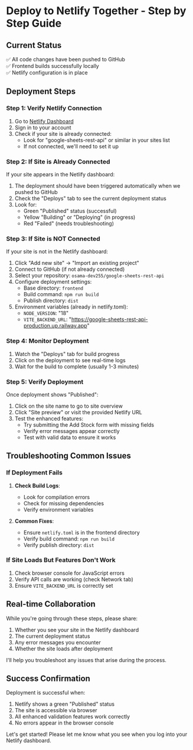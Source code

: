 # Deploy to Netlify Together - Step by Step Guide

## Current Status
✅ All code changes have been pushed to GitHub  
✅ Frontend builds successfully locally  
✅ Netlify configuration is in place  

## Deployment Steps

### Step 1: Verify Netlify Connection
1. Go to [Netlify Dashboard](https://app.netlify.com/)
2. Sign in to your account
3. Check if your site is already connected:
   - Look for "google-sheets-rest-api" or similar in your sites list
   - If not connected, we'll need to set it up

### Step 2: If Site is Already Connected
If your site appears in the Netlify dashboard:
1. The deployment should have been triggered automatically when we pushed to GitHub
2. Check the "Deploys" tab to see the current deployment status
3. Look for:
   - Green "Published" status (successful)
   - Yellow "Building" or "Deploying" (in progress)
   - Red "Failed" (needs troubleshooting)

### Step 3: If Site is NOT Connected
If your site is not in the Netlify dashboard:
1. Click "Add new site" → "Import an existing project"
2. Connect to GitHub (if not already connected)
3. Select your repository: `osama-dev255/google-sheets-rest-api`
4. Configure deployment settings:
   - Base directory: `frontend`
   - Build command: `npm run build`
   - Publish directory: `dist`
5. Environment variables (already in netlify.toml):
   - `NODE_VERSION`: "18"
   - `VITE_BACKEND_URL`: "https://google-sheets-rest-api-production.up.railway.app"

### Step 4: Monitor Deployment
1. Watch the "Deploys" tab for build progress
2. Click on the deployment to see real-time logs
3. Wait for the build to complete (usually 1-3 minutes)

### Step 5: Verify Deployment
Once deployment shows "Published":
1. Click on the site name to go to site overview
2. Click "Site preview" or visit the provided Netlify URL
3. Test the enhanced features:
   - Try submitting the Add Stock form with missing fields
   - Verify error messages appear correctly
   - Test with valid data to ensure it works

## Troubleshooting Common Issues

### If Deployment Fails
1. **Check Build Logs**:
   - Look for compilation errors
   - Check for missing dependencies
   - Verify environment variables

2. **Common Fixes**:
   - Ensure `netlify.toml` is in the frontend directory
   - Verify build command: `npm run build`
   - Verify publish directory: `dist`

### If Site Loads But Features Don't Work
1. Check browser console for JavaScript errors
2. Verify API calls are working (check Network tab)
3. Ensure `VITE_BACKEND_URL` is correctly set

## Real-time Collaboration

While you're going through these steps, please share:
1. Whether you see your site in the Netlify dashboard
2. The current deployment status
3. Any error messages you encounter
4. Whether the site loads after deployment

I'll help you troubleshoot any issues that arise during the process.

## Success Confirmation
Deployment is successful when:
1. Netlify shows a green "Published" status
2. The site is accessible via browser
3. All enhanced validation features work correctly
4. No errors appear in the browser console

Let's get started! Please let me know what you see when you log into your Netlify dashboard.
